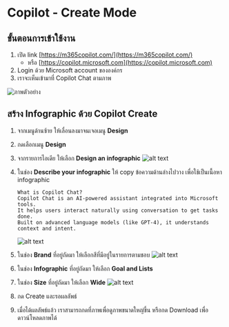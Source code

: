 
# Copilot - Create Mode

## ขั้นตอนการเข้าใช้งาน

1. เปิด link [https://m365copilot.com/](https://m365copilot.com/)
   - หรือ [https://copilot.microsoft.com](https://copilot.microsoft.com)
2. Login ด้วย Microsoft account ขององค์กร
3. เราจะเห็นเข้ามาที่ Copilot Chat ตามภาพ


![ภาพตัวอย่าง](../images/copilot/2025-08-21_22-17-41.png)


## สร้าง Infographic ด้วย Copilot Create

1. จากเมนูด้านซ้าย ให้เลื่อนลงมาจนเจอเมนู **Design**
2. กดเลือกเมนู **Design**
3. จากรายการไอเดีย ให้เลือก **Design an infographic**
    ![alt text](../images/copilot/2025-09-28_22-20-19.png)

4. ในช่อง **Describe your infographic** ให้ copy ข้อความด้านล่างไปวาง เพื่อใช้เป็นเนื้อหา infographic
   ```
   What is Copilot Chat?
   Copilot Chat is an AI-powered assistant integrated into Microsoft tools.
   It helps users interact naturally using conversation to get tasks done.
   Built on advanced language models (like GPT-4), it understands context and intent.
   
   ```
    ![alt text](../images/copilot/2025-09-28_22-20-28.png)

5. ในช่อง **Brand** ที่อยู่ถัดมา ให้เลือกสีที่มีอยู่ในรายการตามชอบ
    ![alt text](../images/copilot/2025-09-28_22-20-32.png)

6. ในช่อง **Infographic** ที่อยู่ถัดมา ให้เลือก **Goal and Lists**
7. ในช่อง **Size** ที่อยู่ถัดมา ให้เลือก **Wide**
   ![alt text](../images/copilot/2025-09-28_22-20-41.png)
8. กด Create และรอผลลัพธ์
9. เมื่อได้ผลลัพธ์แล้ว เราสามารถกดที่ภาพเพื่อดูภาพขนาดใหญ่ขึ้น หรือกด Download เพื่อดาวน์โหลดภาพได้
